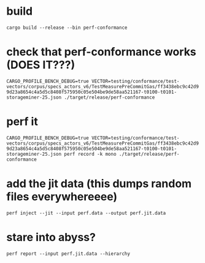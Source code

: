 # build 
`cargo build --release --bin perf-conformance`

# check that perf-conformance works (DOES IT???)
`CARGO_PROFILE_BENCH_DEBUG=true VECTOR=testing/conformance/test-vectors/corpus/specs_actors_v6/TestMeasurePreCommitGas/ff3438ebc9c42d99d23a8654c4a5d5c8408f575950c05e504be9de58aa521167-t0100-t0101-storageminer-25.json ./target/release/perf-conformance `

# perf it 
`CARGO_PROFILE_BENCH_DEBUG=true VECTOR=testing/conformance/test-vectors/corpus/specs_actors_v6/TestMeasurePreCommitGas/ff3438ebc9c42d99d23a8654c4a5d5c8408f575950c05e504be9de58aa521167-t0100-t0101-storageminer-25.json perf record -k mono ./target/release/perf-conformance`

# add the jit data (this dumps random files everywhereeee)
`perf inject --jit --input perf.data --output perf.jit.data`

# stare into abyss?
`perf report --input perf.jit.data --hierarchy`